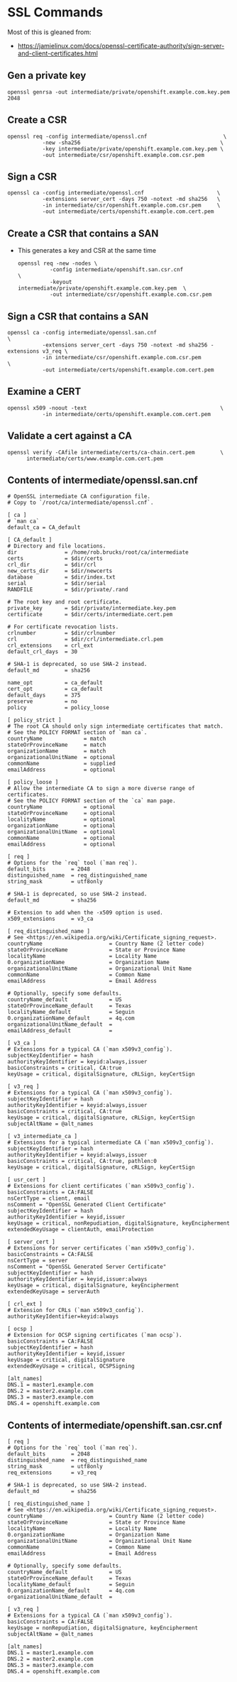 # SSL Commands

Most of this is gleaned from:
  * https://jamielinux.com/docs/openssl-certificate-authority/sign-server-and-client-certificates.html

## Gen a private key

    openssl genrsa -out intermediate/private/openshift.example.com.key.pem 2048

## Create a CSR

    openssl req -config intermediate/openssl.cnf                        \
               -new -sha256                                            \
               -key intermediate/private/openshift.example.com.key.pem \
               -out intermediate/csr/openshift.example.com.csr.pem

## Sign a CSR

    openssl ca -config intermediate/openssl.cnf                       \
               -extensions server_cert -days 750 -notext -md sha256   \
               -in intermediate/csr/openshift.example.com.csr.pem     \
               -out intermediate/certs/openshift.example.com.cert.pem


## Create a CSR that contains a SAN
* This generates a key and CSR at the same time

      openssl req -new -nodes \
                -config intermediate/openshift.san.csr.cnf                  \
                -keyout intermediate/private/openshift.example.com.key.pem  \
                -out intermediate/csr/openshift.example.com.csr.pem

## Sign a CSR that contains a SAN

    openssl ca -config intermediate/openssl.san.cnf                                    \
               -extensions server_cert -days 750 -notext -md sha256 -extensions v3_req \
               -in intermediate/csr/openshift.example.com.csr.pem                      \
               -out intermediate/certs/openshift.example.com.cert.pem

## Examine a CERT

    openssl x509 -noout -text                                          \
               -in intermediate/certs/openshift.example.com.cert.pem


## Validate a cert against a CA

    openssl verify -CAfile intermediate/certs/ca-chain.cert.pem        \
          intermediate/certs/www.example.com.cert.pem



## Contents of intermediate/openssl.san.cnf

    # OpenSSL intermediate CA configuration file.
    # Copy to `/root/ca/intermediate/openssl.cnf`.
    
    [ ca ]
    # `man ca`
    default_ca = CA_default
    
    [ CA_default ]
    # Directory and file locations.
    dir               = /home/rob.brucks/root/ca/intermediate
    certs             = $dir/certs
    crl_dir           = $dir/crl
    new_certs_dir     = $dir/newcerts
    database          = $dir/index.txt
    serial            = $dir/serial
    RANDFILE          = $dir/private/.rand
    
    # The root key and root certificate.
    private_key       = $dir/private/intermediate.key.pem
    certificate       = $dir/certs/intermediate.cert.pem
    
    # For certificate revocation lists.
    crlnumber         = $dir/crlnumber
    crl               = $dir/crl/intermediate.crl.pem
    crl_extensions    = crl_ext
    default_crl_days  = 30
    
    # SHA-1 is deprecated, so use SHA-2 instead.
    default_md        = sha256
    
    name_opt          = ca_default
    cert_opt          = ca_default
    default_days      = 375
    preserve          = no
    policy            = policy_loose
    
    [ policy_strict ]
    # The root CA should only sign intermediate certificates that match.
    # See the POLICY FORMAT section of `man ca`.
    countryName             = match
    stateOrProvinceName     = match
    organizationName        = match
    organizationalUnitName  = optional
    commonName              = supplied
    emailAddress            = optional
    
    [ policy_loose ]
    # Allow the intermediate CA to sign a more diverse range of certificates.
    # See the POLICY FORMAT section of the `ca` man page.
    countryName             = optional
    stateOrProvinceName     = optional
    localityName            = optional
    organizationName        = optional
    organizationalUnitName  = optional
    commonName              = optional
    emailAddress            = optional
    
    [ req ]
    # Options for the `req` tool (`man req`).
    default_bits        = 2048
    distinguished_name  = req_distinguished_name
    string_mask         = utf8only
    
    # SHA-1 is deprecated, so use SHA-2 instead.
    default_md          = sha256
    
    # Extension to add when the -x509 option is used.
    x509_extensions     = v3_ca
    
    [ req_distinguished_name ]
    # See <https://en.wikipedia.org/wiki/Certificate_signing_request>.
    countryName                     = Country Name (2 letter code)
    stateOrProvinceName             = State or Province Name
    localityName                    = Locality Name
    0.organizationName              = Organization Name
    organizationalUnitName          = Organizational Unit Name
    commonName                      = Common Name
    emailAddress                    = Email Address
    
    # Optionally, specify some defaults.
    countryName_default             = US
    stateOrProvinceName_default     = Texas
    localityName_default            = Seguin
    0.organizationName_default      = 4q.com
    organizationalUnitName_default  =
    emailAddress_default            =
    
    [ v3_ca ]
    # Extensions for a typical CA (`man x509v3_config`).
    subjectKeyIdentifier = hash
    authorityKeyIdentifier = keyid:always,issuer
    basicConstraints = critical, CA:true
    keyUsage = critical, digitalSignature, cRLSign, keyCertSign
    
    [ v3_req ]
    # Extensions for a typical CA (`man x509v3_config`).
    subjectKeyIdentifier = hash
    authorityKeyIdentifier = keyid:always,issuer
    basicConstraints = critical, CA:true
    keyUsage = critical, digitalSignature, cRLSign, keyCertSign
    subjectAltName = @alt_names
    
    [ v3_intermediate_ca ]
    # Extensions for a typical intermediate CA (`man x509v3_config`).
    subjectKeyIdentifier = hash
    authorityKeyIdentifier = keyid:always,issuer
    basicConstraints = critical, CA:true, pathlen:0
    keyUsage = critical, digitalSignature, cRLSign, keyCertSign
    
    [ usr_cert ]
    # Extensions for client certificates (`man x509v3_config`).
    basicConstraints = CA:FALSE
    nsCertType = client, email
    nsComment = "OpenSSL Generated Client Certificate"
    subjectKeyIdentifier = hash
    authorityKeyIdentifier = keyid,issuer
    keyUsage = critical, nonRepudiation, digitalSignature, keyEncipherment
    extendedKeyUsage = clientAuth, emailProtection
    
    [ server_cert ]
    # Extensions for server certificates (`man x509v3_config`).
    basicConstraints = CA:FALSE
    nsCertType = server
    nsComment = "OpenSSL Generated Server Certificate"
    subjectKeyIdentifier = hash
    authorityKeyIdentifier = keyid,issuer:always
    keyUsage = critical, digitalSignature, keyEncipherment
    extendedKeyUsage = serverAuth
    
    [ crl_ext ]
    # Extension for CRLs (`man x509v3_config`).
    authorityKeyIdentifier=keyid:always
    
    [ ocsp ]
    # Extension for OCSP signing certificates (`man ocsp`).
    basicConstraints = CA:FALSE
    subjectKeyIdentifier = hash
    authorityKeyIdentifier = keyid,issuer
    keyUsage = critical, digitalSignature
    extendedKeyUsage = critical, OCSPSigning
    
    [alt_names]
    DNS.1 = master1.example.com
    DNS.2 = master2.example.com
    DNS.3 = master3.example.com
    DNS.4 = openshift.example.com



## Contents of intermediate/openshift.san.csr.cnf

    [ req ]
    # Options for the `req` tool (`man req`).
    default_bits        = 2048
    distinguished_name  = req_distinguished_name
    string_mask         = utf8only
    req_extensions      = v3_req
    
    # SHA-1 is deprecated, so use SHA-2 instead.
    default_md          = sha256
    
    [ req_distinguished_name ]
    # See <https://en.wikipedia.org/wiki/Certificate_signing_request>.
    countryName                     = Country Name (2 letter code)
    stateOrProvinceName             = State or Province Name
    localityName                    = Locality Name
    0.organizationName              = Organization Name
    organizationalUnitName          = Organizational Unit Name
    commonName                      = Common Name
    emailAddress                    = Email Address
    
    # Optionally, specify some defaults.
    countryName_default             = US
    stateOrProvinceName_default     = Texas
    localityName_default            = Seguin
    0.organizationName_default      = 4q.com
    organizationalUnitName_default  =
    
    [ v3_req ]
    # Extensions for a typical CA (`man x509v3_config`).
    basicConstraints = CA:FALSE
    keyUsage = nonRepudiation, digitalSignature, keyEncipherment
    subjectAltName = @alt_names
    
    [alt_names]
    DNS.1 = master1.example.com
    DNS.2 = master2.example.com
    DNS.3 = master3.example.com
    DNS.4 = openshift.example.com

